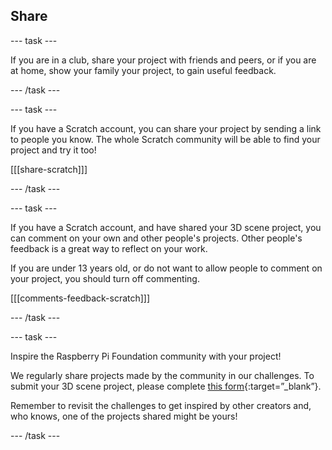 ## Share

--- task ---

If you are in a club, share your project with friends and peers, or if you are at home, show your family your project, to gain useful feedback.

--- /task ---

--- task ---

If you have a Scratch account, you can share your project by sending a link to people you know. The whole Scratch community will be able to find your project and try it too! 

[[[share-scratch]]]

--- /task ---

--- task ---

If you have a Scratch account, and have shared your 3D scene project, you can comment on your own and other people's projects. Other people's feedback is a great way to reflect on your work.

If you are under 13 years old, or do not want to allow people to comment on your project, you should turn off commenting.

[[[comments-feedback-scratch]]]

--- /task ---

--- task ---

Inspire the Raspberry Pi Foundation community with your project!

We regularly share projects made by the community in our challenges. To submit your 3D scene project, please complete [this form](https://form.raspberrypi.org/f/community-project-submissions){:target=”_blank”}.

Remember to revisit the challenges to get inspired by other creators and, who knows, one of the projects shared might be yours!

--- /task ---
